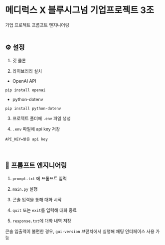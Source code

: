 # 메디럭스 X 블루시그넘 기업프로젝트 3조

기업 프로젝트 프롬프트 엔지니어링
<br/><br/>

## ⚙️ 설정

1. 깃 클론

2. 라이브러리 설치

- OpenAI API

```
pip install openai
```

- python-dotenv

```
pip install python-dotenv
```

3. 프로젝트 폴더에 `.env` 파일 생성

4. `.env` 파일에 api key 저장

```
API_KEY=받은 api key
```

<br/>

## 🤖 프롬프트 엔지니어링

1. `prompt.txt` 에 프롬프트 입력

2. `main.py` 실행
3. 콘솔 입력을 통해 대화 시작
4. `quit` 또는 `exit`를 입력해 대화 종료
5. `response.txt`에 대화 내역 저장

콘솔 입출력이 불편한 경우, `gui-version` 브랜치에서 실행해 채팅 인터페이스 사용 가능
